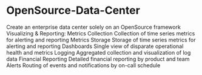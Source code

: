 # OpenSource-Data-Center
Create an enterprise data center solely on an OpenSource framework
Visualizing & Reporting:
Metrics Collection	Collection of time series metrics for alerting and reporting
Metrics Storage	Storage of time series metrics for alerting and reporting
Dashboards	Single view of disparate operational health and metrics
Logging	Aggregated collection and visualization of log data
Financial Reporting	Detailed financial reporting by product and team
Alerts	Routing of events and notifications by on-call schedule
